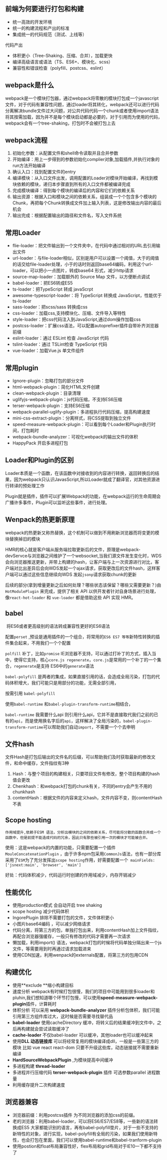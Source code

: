 ## 前端为何要进行打包和构建

- 统一高效的开发环境
- 统一的构建流程和产出的标准
- 集成统一的代码规范（测试、上线等）

代码产出

- 体积更小（Tree-Shaking、压缩、合并），加载更快
- 编译高级语言或语法（TS、ES6+、模块化、scss）
- 兼容性和错误检查（polyfill、postcss、eslint）

## webpack是什么

webpack是一个模块打包器，通过webpack将零散的模块打包成一个javascript文件，对于代码有兼容性问题，通过loader将其转化，webpack还可以进行代码分离解决bundle文件过大问题，对公共代码代码一个chunk或者使用import语法将其按需加载，因为并不是每个模块启动都是必要的，对于引用而为使用的代码，webpack会有一个tree-shaking，打包时不会被打包上去

## webpack流程

1. 初始化参数：从配置文件和shell命令读取并且合并参数
2. 开始编译：用上一步得到的参数初始化complier对象,加载插件,并执行对象的run方法开始编译
3. 确认入口：找到配置文件的entry
4. 编译模块：从入口文件出发，调用配置的Loader对模块开始编译，再找到模块依赖的模块，递归本步骤直到所有的入口文件都被编译完成
5. 完成模块编译：得到每个模块的编译后的内容和它们的依赖关系
6. 输出资源：根据入口和模块之间的依赖关系，组装成一个个包含多个模块的Chunk，再把每个Chunk转换成文件加上输入列表，这是修改输出内容的最后机会
7. 输出完成：根据配置输出的路径和文件名，写入文件系统

## 常用Loader

- flie-loader：把文件输出到一个文件夹中，在代码中通过相对的URL去引用输出文件
- url-loader：与file-loader相似，区别是用户可以设置一个阈值，大于的阈值的话交给file-loader处理，小于的话时则返回base64编码，利用这个url-loader，可以把小一点图片，转成base64 形式，减少http请求
- source-map-loader：加载额外的 Source Map 文件，以方便断点调试
- babel-loader：把ES6转成ES5
- ts-loader：把TypeScript 转成 javaScrpt
- awesome-typescript-loader：将 TypeScript 转换成 JavaScript，性能优于 ts-loader
- sass-loader：把scss/sass 转换成css
- css-loader：加载css,支持模块化、压缩、文件导入等特性
- style-loader：把css代码注入到JavaScript,通过dom操作加载css
- postcss-loader：扩展css语法，可以配置autoprefixer插件自带补齐浏览器前缀
- eslint-loader：通过 ESLint 检查 JavaScript 代码
- tslint-loader：通过 TSLint检查 TypeScript 代码
- vue-loader：加载Vue.js 单文件组件

## 常用plugin

- Ignore-plugin：忽略打包的部分文件
- html-webpack-plugin：简化HTML文件创建
- clean-webpack-plugin：目录清理
- uglifyjs-webpack-plugin：js代码压缩，不支持ES6压缩
- terser-webpack-plugin：支持ES6压缩
- webpack-parallel-uglify-plugin：多进程执行代码压缩，提高构建速度
- mini-css-extract-plugin：分离样式，将CSS提取到独立文件
- speed-measure-webpack-plugin：可以看到每个Loader和Plugin执行时间，打包耗时
- webpack-bundle-analyzer：可视化webpack的输出文件的体积
- HappyPack 开启多进程打包

## Loader和Plugin的区别

Loader本质是一个函数，在该函数中对接收到的内容进行转换，返回转换后的结果，因为webpack只认识JavasScript,所以Loader就成了翻译官，对其他资源进行转译的预处理工作	

Plugin就是插件，插件可以扩展Webpack的功能，在webpack运行的生命周期会广播许多事件，Plugin可以监听这些事件，进行处理。

## Wenpack的热更新原理

webpack的热更新又称热替换，这个机制可以做到不用刷新浏览器而将变更的模块替换掉旧的模块

HMR的核心就是客户端从服务端拉取更新后的文件，原理是webpack-devServce与浏览器之间维护了一个websocket,当我们源文件发生变化时，WDS会向浏览器推送更新，并带上构建的hash，让客户端与上一次资源进行对比，客户端对比出差异后会向WDS发起一个ajax请求，获取更改后的文件hash，这样客户端可以通过这些信息继续向WDS 发起`jsonp`请求获取chunk的更新

后续的部分(拿到增量更新之后如何处理？哪些状态该保留？哪些又需要更新？)由 `HotModulePlugin` 来完成，提供了相关 API 以供开发者针对自身场景进行处理，像`react-hot-loader` 和 `vue-loader` 都是借助这些 API 实现 HMR。

## babel

​	将ES6或者更高级别的语法转成兼容性更好的ES6语法

配置`perset` ,预设是通用插件的一个组合，将常用的`ES6 ES7 等等`新特性转换的插件集合起来，不用我们一个个配置

`polfill` 补丁，比如`promise` IE浏览器不支持，可以通过打补丁的方式，插入当中，使得它支持，核心`core.js regenerate`，`core.js`是常用的一个补丁的一个集合，`regenerate`是支持 ES6中的`generate`语法

`babel-polyfill` 是两者的集成，如果直接引用的话，会造成全局污染，打包的代码体积增大，我们可能只是用部分的功能，无需全部引用，

按需引用 `babel-polyfill`  

使用`babel-runtime` 和`babel-plugin-transform-runtime`相结合，

`babel-runtime` 我需要什么api 则引用什么api，它并不是直接取代我们之前的已有的`api`，而是使用换名字后的`api`，这样解决了全局污染的，`babel-plugin-transform-runtime`可以帮助我们自动`import`，不需要一个个去申明

## 文件hash

文件Hash是打包后输出的文件名的后缀，可以帮助我们及时获取最新的修改文件，和命中缓存，文件指纹有3种

1. Hash：与整个项目的构建相关，只要项目文件有修改，整个项目构建的hash值会更改
2. Chenkhash：和webpack打包的chunk有关，不同的entry会产生不用的chunkhash
3. contentHash：根据文件的内容来定义hash，文件内容不变，则contentHash不表

## Scope hosting

 	作用域提升,依赖于ESM 语法，分析出模块的之间的依赖关系，尽可能将分散的函数合并成一个函数中，但是前提不能造成代码的冗余，因此只有那些被引用一次的模块才可能被合并。

使用：这是webpack的内置的功能，只需要配置一个插件 `MouleConcatenationPlugin` ，由于许多npm包采用`CommonJs`语法，也有一部分库采用了`ESM`为了充分发挥出`scope hosting`作用，好需要配置一个` mainFields: ['jsnext:main', 'browser', 'main']`

好处：代码体积减少，代码运行时创建的作用域减少，内存开销减少

## 性能优化

- 使用production模式 会自动开启 tree shaking
- scope hosting 减少代码体积
- IngorePlugin 排除不需要打包的文件，文件体积更小
- 小图片base64编码 ，可以减少网络请求
- 代码分离，将第三方的包，单独打包出来，利用contentHash加上文件指纹，再配合浏览器强缓存，一般只有修改的代码才需要再一次请求
- 懒加载，利用import() 语法，webpack打包的时候将代码单独分隔出来一个js文件，等需要用到时再通过请求加载进来
- 使用CDN加速，利用wenpack的externals配置，将第三方的包用CDN

## 构建优化

- 使用**exclude **缩小构建目标
- 速度分析
  webpack有时候打包很慢，我们的项目中可能用到很多loader和pluhin,我们想知道哪个环节打包慢，可以使用**speed-measure-webpack-plugin**插件，计算耗时
- 体积分析
  可以采用 **webpack-bundle-analyzer** 插件分析包体积，我们可能引用第三方组件库过大，这时候是否需要寻找替代品 
- **babel-loader** 使用cacheDirectory 缓冲，将转义后的结果缓冲到文件中，之后再构建就会尝试读取缓冲了
- **cache-loader** 不仅babel-loader 可以缓冲，其他loader也可以缓冲起来
- 使用**DLL 动态链接库** 可以将经常复用的模块编译成dll，一般是一些第三方的模块 比如 vue react react-dom 只要不升级这些库，动态链接就不需要重新编译
- **HardSourceWebpackPlugin** ,为模块提高中间缓冲
- 多进程构建
  **thread-loader**
- 多进程并行压缩代码
  **terser-webpack-plugin** 插件 可选参数parallel 进程数量 
- 利用缓存提升二次构建速度
  

## 浏览器兼容

- 浏览器前缀：利用postcss插件 为不同浏览器的添加css的前缀。
- 老的浏览器：利用babel-loader，可以将ES6/ES7/ES8等，一些新的语法转换成ES5 大家都能识别的语言，再有babel-polyfill垫片，对于一些不支持的新特性的对象，进行实现，babel-polyfill有全局的污染，如果我们使用新特性，也会打包在里面，我们可以使用babel-runtime和babel-tranform-plugin
- 使用postion和float布局兼容性好，flex布局和grid布局对于IE10一下都不支持了 